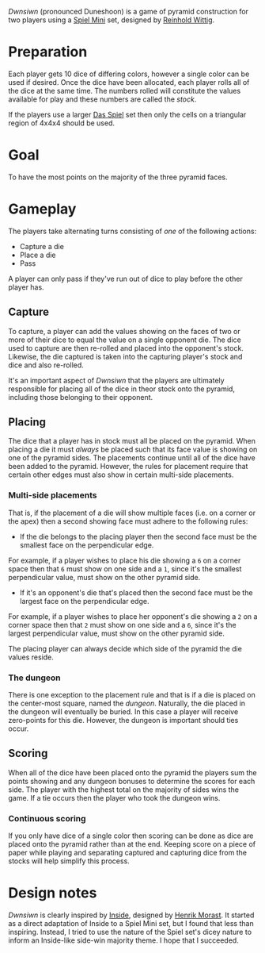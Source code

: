 *Dwnsiwn* (pronounced Duneshoon) is a game of pyramid construction for two players using a [Spiel Mini](http://boardgamegeek.com/boardgame/110073/spiel-mini) set, designed by [Reinhold Wittig](http://www.perlhuhn.de/).

Preparation
===========

Each player gets 10 dice of differing colors, however a single color can be used if desired.  Once the dice have been allocated, each player rolls all of the dice at the same time.  The numbers rolled will constitute the values available for play and these numbers are called the *stock*.

If the players use a larger  [Das Spiel](http://boardgamegeek.com/boardgame/2229/spiel) set then only the cells on a triangular region of 4x4x4 should be used.

Goal
====

To have the most points on the majority of the three pyramid faces.

Gameplay
========

The players take alternating turns consisting of *one* of the following actions:

 * Capture a die
 * Place a die
 * Pass
 
A player can only pass if they've run out of dice to play before the other player has.

Capture
-------

To capture, a player can add the values showing on the faces of two or more of their dice to equal the value on a single opponent die.  The dice used to capture are then re-rolled and placed into the opponent's stock.  Likewise, the die captured is taken into the capturing player's stock and dice and also re-rolled.

It's an important aspect of *Dwnsiwn* that the players are ultimately responsible for placing all of the dice in theor stock onto the pyramid, including those belonging to their opponent.

Placing
-------

The dice that a player has in stock must all be placed on the pyramid.  When placing a die it must *always* be placed such that its face value is showing on one of the pyramid sides.  The placements continue until all of the dice have been added to the pyramid.  However, the rules for placement require that certain other edges must also show in certain multi-side placements.

### Multi-side placements

That is, if the placement of a die will show multiple faces (i.e. on a corner or the apex) then a second showing face must adhere to the following rules:

  - If the die belongs to the placing player then the second face must 
    be the smallest face on the perpendicular edge.

For example, if a player wishes to place his die showing a `6` on a corner space then that `6` must show on one side and a `1`, since it's the smallest perpendicular value, must show on the other pyramid side.

  - If it's an opponent's die that's placed then the second face must
    be the largest face on the perpendicular edge.

For example, if a player wishes to place her opponent's die showing a `2` on a corner space then that `2` must show on one side and a `6`, since it's the largest perpendicular value, must show on the other pyramid side.

The placing player can always decide which side of the pyramid the die values reside.

### The dungeon

There is one exception to the placement rule and that is if a die is placed on the center-most square, named the *dungeon*.  Naturally, the die placed in the dungeon will eventually be buried.  In this case a player will receive zero-points for this die.  However, the dungeon is important should ties occur.

Scoring
-------

When all of the dice have been placed onto the pyramid the players sum the points showing and any dungeon bonuses to determine the scores for each side.  The player with the highest total on the majority of sides wins the game.  If a tie occurs then the player who took the dungeon wins.

### Continuous scoring

If you only have dice of a single color then scoring can be done as dice are placed onto the pyramid rather than at the end.  Keeping score on a piece of paper while playing and separating captured and capturing dice from the stocks will help simplify this process.

Design notes
============

*Dwnsiwn* is clearly inspired by [Inside](http://boardgamegeek.com/boardgame/30179/inside), designed by [Henrik Morast](http://boardgamegeek.com/boardgamedesigner/9007/henrik-morast).  It started as a direct adaptation of Inside to a Spiel Mini set, but I found that less than inspiring.  Instead, I tried to use the nature of the Spiel set's dicey nature to inform an Inside-like side-win majority theme.  I hope that I succeeded.

